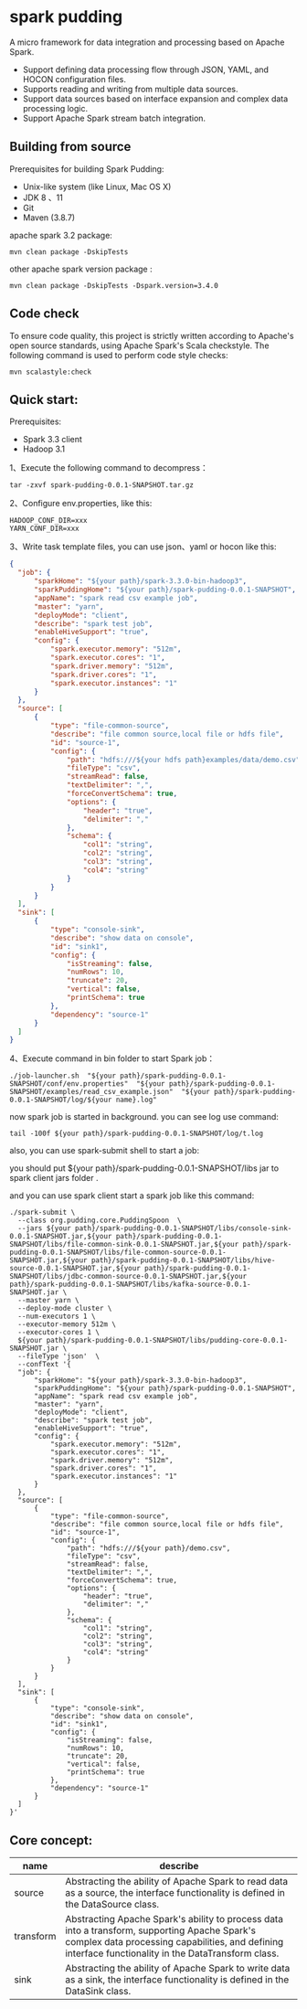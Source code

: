 # spark pudding

A micro framework for data integration and processing based on Apache Spark.

- Support defining data processing flow through JSON, YAML, and HOCON configuration files.
- Supports reading and writing from multiple data sources.
- Support data sources based on interface expansion and complex data processing logic.
- Support Apache Spark stream batch integration.

## Building from source

Prerequisites for building Spark Pudding:

- Unix-like system (like Linux, Mac OS X)
- JDK 8 、11
- Git
- Maven (3.8.7)

apache spark 3.2  package:

```shell
mvn clean package -DskipTests
```

other apache spark version package :

```shell
mvn clean package -DskipTests -Dspark.version=3.4.0
```

## Code check

To ensure code quality, this project is strictly written according to Apache's open source standards, using Apache Spark's Scala checkstyle. The following command is used to perform code style checks:

```shell
mvn scalastyle:check
```

## Quick start:

Prerequisites:

- Spark 3.3 client
- Hadoop 3.1

1、Execute the following command to decompress：

```shell
tar -zxvf spark-pudding-0.0.1-SNAPSHOT.tar.gz
```

2、Configure env.properties, like this:

```shell
HADOOP_CONF_DIR=xxx
YARN_CONF_DIR=xxx
```

3、Write task template files, you can use json、yaml or hocon like this:

```json
{
  "job": {
      "sparkHome": "${your path}/spark-3.3.0-bin-hadoop3",
      "sparkPuddingHome": "${your path}/spark-pudding-0.0.1-SNAPSHOT",
      "appName": "spark read csv example job",
      "master": "yarn",
      "deployMode": "client",
      "describe": "spark test job",
      "enableHiveSupport": "true",
      "config": {
          "spark.executor.memory": "512m",
          "spark.executor.cores": "1",
          "spark.driver.memory": "512m",
          "spark.driver.cores": "1",
          "spark.executor.instances": "1"
      }
  },
  "source": [
      {
          "type": "file-common-source",
          "describe": "file common source,local file or hdfs file",
          "id": "source-1",
          "config": {
              "path": "hdfs:///${your hdfs path}examples/data/demo.csv",
              "fileType": "csv",
              "streamRead": false,
              "textDelimiter": ",",
              "forceConvertSchema": true,
              "options": {
                  "header": "true",
                  "delimiter": ","
              },
              "schema": {
                  "col1": "string",
                  "col2": "string",
                  "col3": "string",
                  "col4": "string"
              }
          }
      }
  ],
  "sink": [
      {
          "type": "console-sink",
          "describe": "show data on console",
          "id": "sink1",
          "config": {
              "isStreaming": false,
              "numRows": 10,
              "truncate": 20,
              "vertical": false,
              "printSchema": true
          },
          "dependency": "source-1"
      }
  ]
}
```

4、Execute command in bin folder to start Spark job：

```shell
./job-launcher.sh  "${your path}/spark-pudding-0.0.1-SNAPSHOT/conf/env.properties"  "${your path}/spark-pudding-0.0.1-SNAPSHOT/examples/read_csv_example.json"  "${your path}/spark-pudding-0.0.1-SNAPSHOT/log/${your name}.log"
```

now spark job is started in background. you can see log use command:

```shell
tail -100f ${your path}/spark-pudding-0.0.1-SNAPSHOT/log/t.log
```

also, you can use spark-submit shell to start a job:

you should put ${your path}/spark-pudding-0.0.1-SNAPSHOT/libs jar to spark client jars folder .

and you can use spark client start a spark job like this command:

```shell
./spark-submit \
  --class org.pudding.core.PuddingSpoon  \
  --jars ${your path}/spark-pudding-0.0.1-SNAPSHOT/libs/console-sink-0.0.1-SNAPSHOT.jar,${your path}/spark-pudding-0.0.1-SNAPSHOT/libs/file-common-sink-0.0.1-SNAPSHOT.jar,${your path}/spark-pudding-0.0.1-SNAPSHOT/libs/file-common-source-0.0.1-SNAPSHOT.jar,${your path}/spark-pudding-0.0.1-SNAPSHOT/libs/hive-source-0.0.1-SNAPSHOT.jar,${your path}/spark-pudding-0.0.1-SNAPSHOT/libs/jdbc-common-source-0.0.1-SNAPSHOT.jar,${your path}/spark-pudding-0.0.1-SNAPSHOT/libs/kafka-source-0.0.1-SNAPSHOT.jar \
  --master yarn \
  --deploy-mode cluster \
  --num-executors 1 \
  --executor-memory 512m \
  --executor-cores 1 \
  ${your path}/spark-pudding-0.0.1-SNAPSHOT/libs/pudding-core-0.0.1-SNAPSHOT.jar \
  --fileType 'json'  \
  --confText '{
  "job": {
      "sparkHome": "${your path}/spark-3.3.0-bin-hadoop3",
      "sparkPuddingHome": "${your path}/spark-pudding-0.0.1-SNAPSHOT",
      "appName": "spark read csv example job",
      "master": "yarn",
      "deployMode": "client",
      "describe": "spark test job",
      "enableHiveSupport": "true",
      "config": {
          "spark.executor.memory": "512m",
          "spark.executor.cores": "1",
          "spark.driver.memory": "512m",
          "spark.driver.cores": "1",
          "spark.executor.instances": "1"
      }
  },
  "source": [
      {
          "type": "file-common-source",
          "describe": "file common source,local file or hdfs file",
          "id": "source-1",
          "config": {
              "path": "hdfs:///${your path}/demo.csv",
              "fileType": "csv",
              "streamRead": false,
              "textDelimiter": ",",
              "forceConvertSchema": true,
              "options": {
                  "header": "true",
                  "delimiter": ","
              },
              "schema": {
                  "col1": "string",
                  "col2": "string",
                  "col3": "string",
                  "col4": "string"
              }
          }
      }
  ],
  "sink": [
      {
          "type": "console-sink",
          "describe": "show data on console",
          "id": "sink1",
          "config": {
              "isStreaming": false,
              "numRows": 10,
              "truncate": 20,
              "vertical": false,
              "printSchema": true
          },
          "dependency": "source-1"
      }
  ]
}'
```

## Core concept:

| name      | describe                                                     |
| --------- | ------------------------------------------------------------ |
| source    | Abstracting the ability of Apache Spark to read data as a source, the interface functionality is defined in the DataSource class. |
| transform | Abstracting Apache Spark's ability to process data into a transform, supporting Apache Spark's complex data processing capabilities, and defining interface functionality in the DataTransform class. |
| sink      | Abstracting the ability of Apache Spark to write data as a sink, the interface functionality is defined in the DataSink class. |